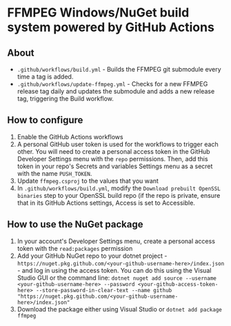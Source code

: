 # FFMPEG Windows/NuGet build system powered by GitHub Actions

## About
- `.github/workflows/build.yml` - Builds the FFMPEG git submodule every time a tag is added.
- `.github/workflows/update-ffmpeg.yml` - Checks for a new FFMPEG release tag daily and updates the submodule and adds a new release tag, triggering the Build workflow.

## How to configure
1. Enable the GitHub Actions workflows
2. A personal GitHub user token is used for the workflows to trigger each other. You will need to create a personal access token in the GitHub Developer Settings menu with the `repo` permissions. Then, add this token in your repo's Secrets and variables Settings menu as a secret with the name `PUSH_TOKEN`.
3. Update `ffmpeg.csproj` to the values that you want
4. In `.github/workflows/build.yml`, modify the `Download prebuilt OpenSSL binaries` step to your OpenSSL build repo (if the repo is private, ensure that in its GitHub Actions settings, Access is set to Accessible.

## How to use the NuGet package
1. In your account's Developer Settings menu, create a personal access token with the `read:packages` permission
2. Add your GitHub NuGet repo to your dotnet project - `https://nuget.pkg.github.com/<your-github-username-here>/index.json` - and log in using the access token. You can do this using the Visual Studio GUI or the command line:
`dotnet nuget add source --username <your-github-username-here> --password <your-github-access-token-here> --store-password-in-clear-text --name github "https://nuget.pkg.github.com/<your-github-username-here>/index.json"`
3. Download the package either using Visual Studio or `dotnet add package ffmpeg`
